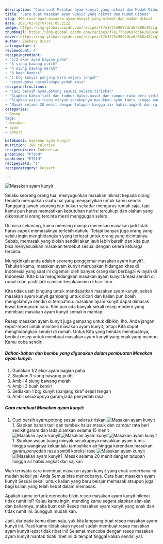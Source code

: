 ```yaml
---
description: "Cara buat Masakan ayam kunyit yang nikmat dan Mudah Dibuat"
title: "Cara buat Masakan ayam kunyit yang nikmat dan Mudah Dibuat"
slug: 496-cara-buat-masakan-ayam-kunyit-yang-nikmat-dan-mudah-dibuat
date: 2021-02-02T07:41:05.212Z
image: https://img-global.cpcdn.com/recipes/f7e1775e9697dca6/680x482cq70/masakan-ayam-kunyit-foto-resep-utama.jpg
thumbnail: https://img-global.cpcdn.com/recipes/f7e1775e9697dca6/680x482cq70/masakan-ayam-kunyit-foto-resep-utama.jpg
cover: https://img-global.cpcdn.com/recipes/f7e1775e9697dca6/680x482cq70/masakan-ayam-kunyit-foto-resep-utama.jpg
author: Zachary Dixon
ratingvalue: 4
reviewcount: 4
recipeingredient:
- "1/2 ekor ayam bagian paha"
- "3 siung bawang putih"
- "4 siung bawang merah"
- "3 buah kemiri"
- "1 btg kunyit panjang kira sejari tengah"
- "secukupnya garamladapenyedab rasa"
recipeinstructions:
- "Cuci bersih ayam.potong sesuai selera.tiriskan"
- "Siapkan bahan tadi dan tumbuk halus.masuk dan campur rata beri sedikit garam dan lada.diamkan selama 15 menit"
- "Siapkan wajan tuang minyak secukupnya.masukkan ayam tumis hingga wanginya keluar.lalu tambahkan air hingga kerendam.masukan garam,penyedab rasa sambil koreksi rasa"
- "Masak selama 20 menit dengan tutupan hingga air habis.angkat dan sajikan"
categories:
- Resep
tags:
- masakan
- ayam
- kunyit

katakunci: masakan ayam kunyit 
nutrition: 208 calories
recipecuisine: Indonesian
preptime: "PT16M"
cooktime: "PT51M"
recipeyield: "1"
recipecategory: Dessert

---
```



![Masakan ayam kunyit](https://img-global.cpcdn.com/recipes/f7e1775e9697dca6/680x482cq70/masakan-ayam-kunyit-foto-resep-utama.jpg)

Selaku seorang orang tua, menyuguhkan masakan nikmat kepada orang tercinta merupakan suatu hal yang mengasyikan untuk kamu sendiri. Tanggung jawab seorang istri bukan sekadar mengurus rumah saja, tapi kamu pun harus memastikan kebutuhan nutrisi tercukupi dan olahan yang dikonsumsi orang tercinta mesti menggugah selera.

Di masa  sekarang, kamu memang mampu memesan masakan jadi tidak harus capek memasaknya terlebih dahulu. Tetapi banyak juga orang yang selalu ingin menghidangkan yang terlezat untuk orang yang dicintainya. Sebab, memasak yang diolah sendiri akan jauh lebih bersih dan kita pun bisa menyesuaikan masakan tersebut sesuai dengan selera keluarga tercinta. 



Mungkinkah anda adalah seorang penggemar masakan ayam kunyit?. Tahukah kamu, masakan ayam kunyit merupakan hidangan khas di Indonesia yang saat ini digemari oleh banyak orang dari berbagai wilayah di Indonesia. Kita bisa menghidangkan masakan ayam kunyit kreasi sendiri di rumah dan pasti jadi camilan kesukaanmu di hari libur.

Kita tidak usah bingung untuk mendapatkan masakan ayam kunyit, sebab masakan ayam kunyit gampang untuk dicari dan kalian pun boleh mengolahnya sendiri di tempatmu. masakan ayam kunyit dapat dimasak lewat bermacam cara. Kini pun ada banyak sekali resep modern yang membuat masakan ayam kunyit semakin mantap.

Resep masakan ayam kunyit juga gampang untuk dibikin, lho. Anda jangan repot-repot untuk membeli masakan ayam kunyit, tetapi Kita dapat menghidangkan sendiri di rumah. Untuk Kita yang hendak membuatnya, berikut resep untuk membuat masakan ayam kunyit yang enak yang mampu Kamu coba sendiri.

<!--inarticleads1-->

##### Bahan-bahan dan bumbu yang digunakan dalam pembuatan Masakan ayam kunyit:

1. Gunakan 1/2 ekor ayam bagian paha
1. Siapkan 3 siung bawang putih
1. Ambil 4 siung bawang merah
1. Ambil 3 buah kemiri
1. Sediakan 1 btg kunyit (panjang kira² sejari tengah
1. Ambil secukupnya garam,lada,penyedab rasa




<!--inarticleads2-->

##### Cara membuat Masakan ayam kunyit:

1. Cuci bersih ayam.potong sesuai selera.tiriskan
<img src="https://img-global.cpcdn.com/steps/017cbf8e5bff1c1d/160x128cq70/masakan-ayam-kunyit-langkah-memasak-1-foto.jpg" alt="Masakan ayam kunyit">1. Siapkan bahan tadi dan tumbuk halus.masuk dan campur rata beri sedikit garam dan lada.diamkan selama 15 menit
<img src="https://img-global.cpcdn.com/steps/f116f1ec676c4c51/160x128cq70/masakan-ayam-kunyit-langkah-memasak-2-foto.jpg" alt="Masakan ayam kunyit"><img src="https://img-global.cpcdn.com/steps/dc0ac51000191f08/160x128cq70/masakan-ayam-kunyit-langkah-memasak-2-foto.jpg" alt="Masakan ayam kunyit"><img src="https://img-global.cpcdn.com/steps/acdfb08543055a2f/160x128cq70/masakan-ayam-kunyit-langkah-memasak-2-foto.jpg" alt="Masakan ayam kunyit">1. Siapkan wajan tuang minyak secukupnya.masukkan ayam tumis hingga wanginya keluar.lalu tambahkan air hingga kerendam.masukan garam,penyedab rasa sambil koreksi rasa
<img src="https://img-global.cpcdn.com/steps/aca255199a1afe20/160x128cq70/masakan-ayam-kunyit-langkah-memasak-3-foto.jpg" alt="Masakan ayam kunyit"><img src="https://img-global.cpcdn.com/steps/ce604ef1d2c4ff20/160x128cq70/masakan-ayam-kunyit-langkah-memasak-3-foto.jpg" alt="Masakan ayam kunyit">1. Masak selama 20 menit dengan tutupan hingga air habis.angkat dan sajikan




Wah ternyata cara membuat masakan ayam kunyit yang enak sederhana ini mudah sekali ya! Anda Semua bisa mencobanya. Cara buat masakan ayam kunyit Sesuai sekali untuk kalian yang baru belajar memasak ataupun juga bagi kalian yang telah hebat dalam memasak.

Apakah kamu tertarik mencoba bikin resep masakan ayam kunyit nikmat tidak rumit ini? Kalau kamu ingin, mending kamu segera siapkan alat-alat dan bahannya, maka buat deh Resep masakan ayam kunyit yang enak dan tidak rumit ini. Sungguh mudah kan. 

Jadi, daripada kamu diam saja, yuk kita langsung buat resep masakan ayam kunyit ini. Pasti kamu tiidak akan nyesel sudah membuat resep masakan ayam kunyit lezat tidak ribet ini! Selamat mencoba dengan resep masakan ayam kunyit mantab tidak ribet ini di tempat tinggal kalian sendiri,ya!.


